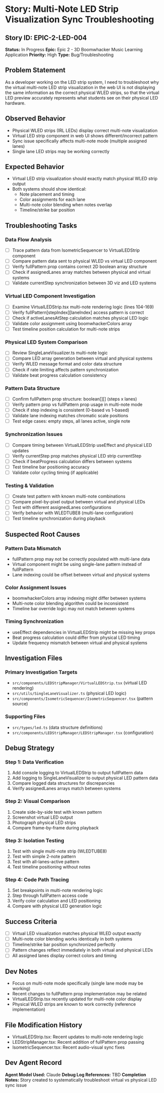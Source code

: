 # Story: Multi-Note LED Strip Visualization Sync Troubleshooting

## Story ID: EPIC-2-LED-004
**Status:** In Progress
**Epic:** Epic 2 - 3D Boomwhacker Music Learning Application
**Priority:** High
**Type:** Bug/Troubleshooting

## Problem Statement
As a developer working on the LED strip system, I need to troubleshoot why the virtual multi-note LED strip visualization in the web UI is not displaying the same information as the correct physical WLED strips, so that the virtual LED preview accurately represents what students see on their physical LED hardware.

## Observed Behavior
- Physical WLED strips (IRL LEDs) display correct multi-note visualization
- Virtual LED strip component in web UI shows different/incorrect pattern
- Sync issue specifically affects multi-note mode (multiple assigned lanes)
- Single lane LED strips may be working correctly

## Expected Behavior
- Virtual LED strip visualization should exactly match physical WLED strip output
- Both systems should show identical:
  - Note placement and timing
  - Color assignments for each lane
  - Multi-note color blending when notes overlap
  - Timeline/strike bar position

## Troubleshooting Tasks

### Data Flow Analysis
- [ ] Trace pattern data from IsometricSequencer to VirtualLEDStrip component
- [ ] Compare pattern data sent to physical WLED vs virtual LED component
- [ ] Verify fullPattern prop contains correct 2D boolean array structure
- [ ] Check if assignedLanes array matches between physical and virtual systems
- [ ] Validate currentStep synchronization between 3D viz and LED systems

### Virtual LED Component Investigation
- [ ] Examine VirtualLEDStrip.tsx multi-note rendering logic (lines 104-169)
- [ ] Verify fullPattern[stepIndex][laneIndex] access pattern is correct
- [ ] Check if activeLanesAtStep calculation matches physical LED logic
- [ ] Validate color assignment using boomwhackerColors array
- [ ] Test timeline position calculation for multi-note strips

### Physical LED System Comparison
- [ ] Review SingleLaneVisualizer.ts multi-note logic
- [ ] Compare LED array generation between virtual and physical systems
- [ ] Verify WLED message format and color data structure
- [ ] Check if rate limiting affects pattern synchronization
- [ ] Validate beat progress calculation consistency

### Pattern Data Structure
- [ ] Confirm fullPattern prop structure: boolean[][] (steps x lanes)
- [ ] Verify pattern prop vs fullPattern prop usage in multi-note mode
- [ ] Check if step indexing is consistent (0-based vs 1-based)
- [ ] Validate lane indexing matches chromatic scale positions
- [ ] Test edge cases: empty steps, all lanes active, single note

### Synchronization Issues
- [ ] Compare timing between VirtualLEDStrip useEffect and physical LED updates
- [ ] Verify currentStep prop matches physical LED strip currentStep
- [ ] Check if beatProgress calculation differs between systems
- [ ] Test timeline bar positioning accuracy
- [ ] Validate color cycling timing (if applicable)

### Testing & Validation
- [ ] Create test pattern with known multi-note combinations
- [ ] Compare pixel-by-pixel output between virtual and physical LEDs
- [ ] Test with different assignedLanes configurations
- [ ] Verify behavior with WLEDTUBE8 (multi-lane configuration)
- [ ] Test timeline synchronization during playback

## Suspected Root Causes

### Pattern Data Mismatch
- fullPattern prop may not be correctly populated with multi-lane data
- Virtual component might be using single-lane pattern instead of fullPattern
- Lane indexing could be offset between virtual and physical systems

### Color Assignment Issues
- boomwhackerColors array indexing might differ between systems
- Multi-note color blending algorithm could be inconsistent
- Timeline bar override logic may not match between systems

### Timing Synchronization
- useEffect dependencies in VirtualLEDStrip might be missing key props
- Beat progress calculation could differ from physical LED timing
- Update frequency mismatch between virtual and physical systems

## Investigation Files

### Primary Investigation Targets
- `src/components/LEDStripManager/VirtualLEDStrip.tsx` (virtual LED rendering)
- `src/utils/SingleLaneVisualizer.ts` (physical LED logic)
- `src/components/IsometricSequencer/IsometricSequencer.tsx` (pattern source)

### Supporting Files
- `src/types/led.ts` (data structure definitions)
- `src/components/LEDStripManager/LEDStripManager.tsx` (configuration)

## Debug Strategy

### Step 1: Data Verification
1. Add console logging to VirtualLEDStrip to output fullPattern data
2. Add logging to SingleLaneVisualizer to output physical LED pattern data
3. Compare logged data structures for discrepancies
4. Verify assignedLanes arrays match between systems

### Step 2: Visual Comparison
1. Create side-by-side test with known pattern
2. Screenshot virtual LED output
3. Photograph physical LED strips
4. Compare frame-by-frame during playback

### Step 3: Isolation Testing
1. Test with single multi-note strip (WLEDTUBE8)
2. Test with simple 2-note pattern
3. Test with all-lanes-active pattern
4. Test timeline positioning without notes

### Step 4: Code Path Tracing
1. Set breakpoints in multi-note rendering logic
2. Step through fullPattern access code
3. Verify color calculation and LED positioning
4. Compare with physical LED generation logic

## Success Criteria
- [ ] Virtual LED visualization matches physical WLED output exactly
- [ ] Multi-note color blending works identically in both systems
- [ ] Timeline/strike bar position synchronized perfectly
- [ ] Pattern changes reflect immediately in both virtual and physical LEDs
- [ ] All assigned lanes display correct colors and timing

## Dev Notes
- Focus on multi-note mode specifically (single lane mode may be working)
- Recent changes to fullPattern prop implementation may be related
- VirtualLEDStrip.tsx recently updated for multi-note color display
- Physical WLED strips are known to work correctly (reference implementation)

## File Modification History
- VirtualLEDStrip.tsx: Recent updates to multi-note rendering logic
- LEDStripManager.tsx: Recent addition of fullPattern prop passing
- IsometricSequencer.tsx: Recent audio-visual sync fixes

## Dev Agent Record
**Agent Model Used:** Claude
**Debug Log References:** TBD
**Completion Notes:** Story created to systematically troubleshoot virtual vs physical LED sync issue